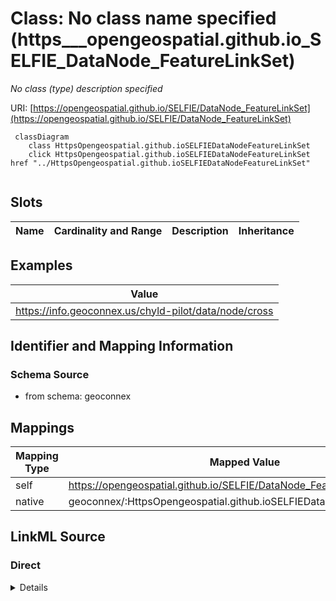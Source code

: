 

# Class: No class name specified (https___opengeospatial.github.io_SELFIE_DataNode_FeatureLinkSet)


_No class (type) description specified_





URI: [https://opengeospatial.github.io/SELFIE/DataNode_FeatureLinkSet](https://opengeospatial.github.io/SELFIE/DataNode_FeatureLinkSet)






```mermaid
 classDiagram
    class HttpsOpengeospatial.github.ioSELFIEDataNodeFeatureLinkSet
    click HttpsOpengeospatial.github.ioSELFIEDataNodeFeatureLinkSet href "../HttpsOpengeospatial.github.ioSELFIEDataNodeFeatureLinkSet"
      
```




<!-- no inheritance hierarchy -->


## Slots

| Name | Cardinality and Range | Description | Inheritance |
| ---  | --- | --- | --- |










## Examples

| Value |
| --- |
| https://info.geoconnex.us/chyld-pilot/data/node/cross |


## Identifier and Mapping Information







### Schema Source


* from schema: geoconnex




## Mappings

| Mapping Type | Mapped Value |
| ---  | ---  |
| self | https://opengeospatial.github.io/SELFIE/DataNode_FeatureLinkSet |
| native | geoconnex/:HttpsOpengeospatial.github.ioSELFIEDataNodeFeatureLinkSet |







## LinkML Source

<!-- TODO: investigate https://stackoverflow.com/questions/37606292/how-to-create-tabbed-code-blocks-in-mkdocs-or-sphinx -->

### Direct

<details>
```yaml
name: https___opengeospatial.github.io_SELFIE_DataNode_FeatureLinkSet
conforms_to: No schema conformance document specified
description: No class (type) description specified
title: No class name specified
notes:
- Class with 1 occurrences.
examples:
- value: https://info.geoconnex.us/chyld-pilot/data/node/cross
from_schema: geoconnex
rank: 1000
class_uri: https://opengeospatial.github.io/SELFIE/DataNode_FeatureLinkSet

```
</details>

### Induced

<details>
```yaml
name: https___opengeospatial.github.io_SELFIE_DataNode_FeatureLinkSet
conforms_to: No schema conformance document specified
description: No class (type) description specified
title: No class name specified
notes:
- Class with 1 occurrences.
examples:
- value: https://info.geoconnex.us/chyld-pilot/data/node/cross
from_schema: geoconnex
rank: 1000
class_uri: https://opengeospatial.github.io/SELFIE/DataNode_FeatureLinkSet

```
</details>